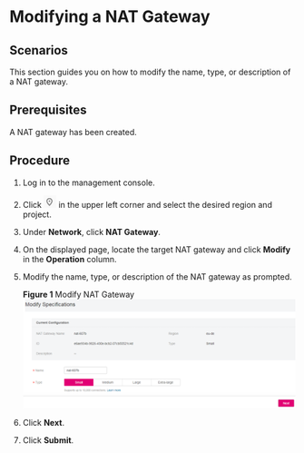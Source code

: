 # Modifying a NAT Gateway<a name="nat_01_0001"></a>

## Scenarios<a name="section5439700611149"></a>

This section guides you on how to modify the name, type, or description of a NAT gateway.

## Prerequisites<a name="section24081145174428"></a>

A NAT gateway has been created.

## Procedure<a name="section25378358174522"></a>

1.  Log in to the management console.
2.  Click  ![](figures/icon-region.png)  in the upper left corner and select the desired region and project.
3.  Under  **Network**, click  **NAT Gateway**.
4.  On the displayed page, locate the target NAT gateway and click  **Modify**  in the  **Operation**  column.
5.  Modify the name, type, or description of the NAT gateway as prompted.

    **Figure  1**  Modify NAT Gateway<a name="fig11854112311525"></a>  
    ![](figures/modify-nat-gateway.png "modify-nat-gateway")

6.  Click  **Next**.
7.  Click  **Submit**.

